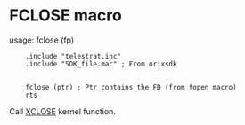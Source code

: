 
# FCLOSE macro

usage:
  fclose (fp)

```ca65
    .include "telestrat.inc"
    .include "SDK_file.mac" ; From orixsdk


    fclose (ptr) ; Ptr contains the FD (from fopen macro)
    rts
```

Call [XCLOSE](../..//orixsdk_macros/kernel/primitives/XCLOSE/) kernel function.

